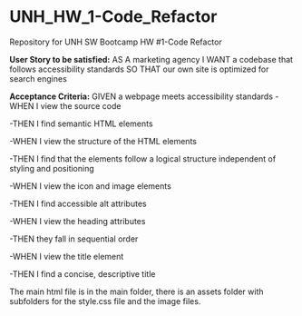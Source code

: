 # UNH_HW_1-Code_Refactor
Repository for UNH SW Bootcamp HW #1-Code Refactor

**User Story to be satisfied:**
AS A marketing agency
I WANT a codebase that follows accessibility standards
SO THAT our own site is optimized for search engines

**Acceptance Criteria:**
GIVEN a webpage meets accessibility standards
-WHEN I view the source code

-THEN I find semantic HTML elements

-WHEN I view the structure of the HTML elements

-THEN I find that the elements follow a logical structure independent of styling and positioning

-WHEN I view the icon and image elements

-THEN I find accessible alt attributes

-WHEN I view the heading attributes

-THEN they fall in sequential order

-WHEN I view the title element

-THEN I find a concise, descriptive title


The main html file is in the main folder, there is an assets folder with subfolders for the style.css file and the image files.
